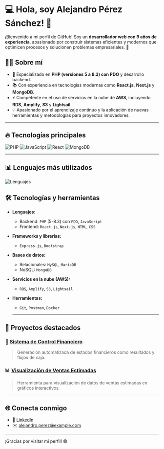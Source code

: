 # 💻 Hola, soy Alejandro Pérez Sánchez! 👋  

¡Bienvenido a mi perfil de GitHub! Soy un **desarrollador web con 9 años de experiencia**, apasionado por construir sistemas eficientes y modernos que optimicen procesos y solucionen problemas empresariales. 🚀  

## 👨‍💻 Sobre mí  
- 🌟 Especializado en **PHP (versiones 5 a 8.3) con PDO** y desarrollo backend.  
- 📚 Con experiencia en tecnologías modernas como **React.js**, **Next.js** y **MongoDB**.  
- ⚡ Competente en el uso de servicios en la nube de **AWS**, incluyendo **RDS**, **Amplify**, **S3** y **Lightsail**.  
- 💡 Apasionado por el aprendizaje continuo y la aplicación de nuevas herramientas y metodologías para proyectos innovadores. 
---

## 🔥 Tecnologías principales  
![PHP](https://img.shields.io/badge/-PHP-787CB5?style=flat-square&logo=php&logoColor=white)
![JavaScript](https://img.shields.io/badge/-JavaScript-F7DF1E?style=flat-square&logo=javascript&logoColor=black)
![React](https://img.shields.io/badge/-React-61DAFB?style=flat-square&logo=react&logoColor=black)
![MongoDB](https://img.shields.io/badge/-MongoDB-47A248?style=flat-square&logo=mongodb&logoColor=white)

---
## 📊 Lenguajes más utilizados  
![Lenguajes](https://github-readme-stats.vercel.app/api/top-langs/?username=tuusuario&layout=compact&theme=radical)  

## 🛠️ Tecnologías y herramientas  
- **Lenguajes:**  
  - Backend: `PHP` (5-8.3) con `PDO`, `JavaScript`  
  - Frontend: `React.js`, `Next.js`, `HTML`, `CSS`  
- **Frameworks y librerías:**  
  - `Express.js`, `Bootstrap`  
- **Bases de datos:**  
  - Relacionales: `MySQL`, `MariaDB`  
  - NoSQL: `MongoDB`  
- **Servicios en la nube (AWS):**  
  - `RDS`, `Amplify`, `S3`, `Lightsail`  
- **Herramientas:**  
  - `Git`, `Postman`, `Docker`
  
  ---

## 🚀 Proyectos destacados  
### 🌟 [Sistema de Control Financiero](https://github.com/tuusuario/proyecto-1)  
> Generación automatizada de estados financieros como resultados y flujos de caja.  

### 📊 [Visualización de Ventas Estimadas](https://github.com/tuusuario/proyecto-2)  
> Herramienta para visualización de datos de ventas estimadas en gráficos interactivos.  

---
## 🌐 Conecta conmigo  
- 💼 [LinkedIn](https://www.linkedin.com/in/alejandro-p%C3%A8rez-s%C3%A0nchez-7a2a4081/)  
- ✉️ alejandro.perez@example.com  

---

¡Gracias por visitar mi perfil! 😄  

